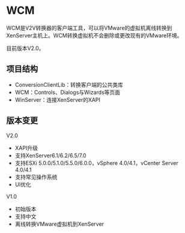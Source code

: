 # WCM

WCM是V2V转换器的客户端工具，可以将VMware的虚拟机离线转换到XenServer主机上。WCM转换虚拟机不会删除或更改现有的VMware环境。

目前版本V2.0。

## 项目结构

* ConversionClientLib：转换客户端的公共类库
* WCM：Controls、Dialogs与Wizards等页面
* WinServer：连接XenServer的XAPI


## 版本变更

V2.0

* XAPI升级
* 支持XenServer6.1/6.2/6.5/7.0
* 支持ESXi 5.0.0/5.1.0/5.5.0/6.0.0，vSphere 4.0/4.1，vCenter Server 4.0/4.1
* 支持常见操作系统
* UI优化


V1.0

* 初始版本
* 支持中文
* 离线转换VMware虚拟机到XenServer


